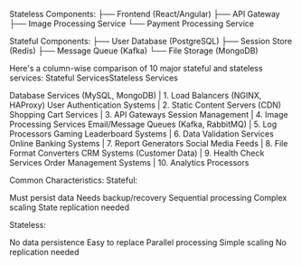 Stateless Components:
├── Frontend (React/Angular)
├── API Gateway
├── Image Processing Service
└── Payment Processing Service
    
Stateful Components:
├── User Database (PostgreSQL)
├── Session Store (Redis)
├── Message Queue (Kafka)
└── File Storage (MongoDB)

Here's a column-wise comparison of 10 major stateful and stateless services:
Stateful ServicesStateless Services

Database Services (MySQL, MongoDB) | 1. Load Balancers (NGINX, HAProxy)
User Authentication Systems | 2. Static Content Servers (CDN)
Shopping Cart Services | 3. API Gateways
Session Management | 4. Image Processing Services
Email/Message Queues (Kafka, RabbitMQ) | 5. Log Processors
Gaming Leaderboard Systems | 6. Data Validation Services
Online Banking Systems | 7. Report Generators
Social Media Feeds | 8. File Format Converters
CRM Systems (Customer Data) | 9. Health Check Services
Order Management Systems | 10. Analytics Processors

Common Characteristics:
Stateful:

Must persist data
Needs backup/recovery
Sequential processing
Complex scaling
State replication needed

Stateless:

No data persistence
Easy to replace
Parallel processing
Simple scaling
No replication needed

